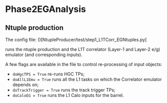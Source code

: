 # Phase2EGAnalysis

## Ntuple production

The config file:
()[NtupleProducer/test/step1_L1TCorr_EGNtuples.py]

runs the ntuple production and the L1T correlator (Layer-1 and Layer-2 e/g) emulator (and corresponding inputs).

A few flags are available in the file to control re-processing of input objects:

* `doHgcTPS = True` re-runs HGC TPs;
* `doAllL1Emu = True` runs all the L1 tasks on which the Correlator emulator depends on;
* `doTrackTrigger = True` runs the track trigger TPs;
* `doCaloEG = True` runs the L1 Calo inputs for the barrel.
